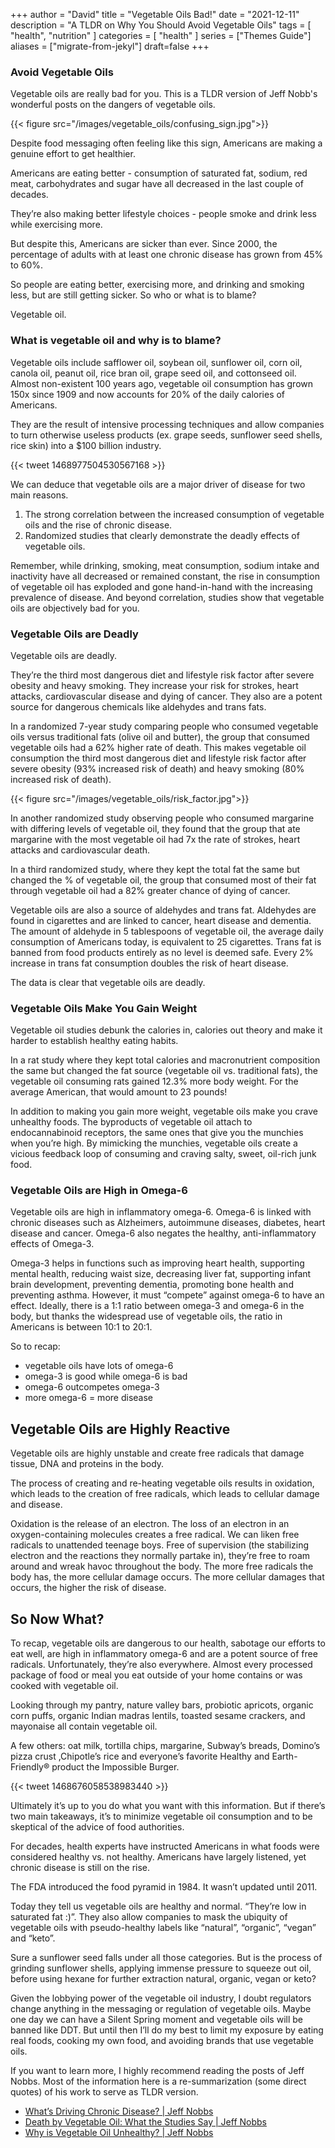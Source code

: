 +++
author = "David"
title = "Vegetable Oils Bad!"
date = "2021-12-11"
description = "A TLDR on Why You Should Avoid Vegetable Oils"
tags = [
    "health",
    "nutrition"
]
categories = [
    "health"
]
series = ["Themes Guide"]
aliases = ["migrate-from-jekyl"]
draft=false
+++ 

### Avoid Vegetable Oils

Vegetable oils are really bad for you. This is a TLDR version of Jeff Nobb's wonderful posts on the dangers of vegetable oils.

{{< figure src="/images/vegetable_oils/confusing_sign.jpg">}}

Despite food messaging often feeling like this sign, Americans are making a genuine effort to get healthier.

Americans are eating better - consumption of saturated fat, sodium, red meat, carbohydrates and sugar have all decreased in the last couple of decades.

They’re also making better lifestyle choices - people smoke and drink less while exercising more.

But despite this, Americans are sicker than ever.  Since 2000, the percentage of adults with at least one chronic disease has grown from 45% to 60%.

So people are eating better, exercising more, and drinking and smoking less, but are still getting sicker. So who or what is to blame?

Vegetable oil.

### What is vegetable oil and why is to blame?
Vegetable oils include safflower oil, soybean oil, sunflower oil, corn oil, canola oil, peanut oil, rice bran oil, grape seed oil, and cottonseed oil. Almost non-existent 100 years ago, vegetable oil consumption has grown 150x since 1909 and now accounts for 20% of the daily calories of Americans.

They are the result of intensive processing techniques and allow companies to turn otherwise useless products (ex. grape seeds, sunflower seed shells, rice skin) into a $100 billion industry.

{{< tweet 1468977504530567168 >}}

We can deduce that vegetable oils are a major driver of disease for two main reasons.

1. The strong correlation between the increased consumption of vegetable oils and the rise of chronic disease.
2. Randomized studies that clearly demonstrate the deadly effects of vegetable oils.

Remember, while drinking, smoking, meat consumption, sodium intake and inactivity have all decreased or remained constant, the rise in consumption of vegetable oil has exploded and gone hand-in-hand with the increasing prevalence of disease. And beyond correlation, studies show that vegetable oils are objectively bad for you.

### Vegetable Oils are Deadly
Vegetable oils are deadly.

They’re the third most dangerous diet and lifestyle risk factor after severe obesity and heavy smoking. They increase your risk for strokes, heart attacks, cardiovascular disease and dying of cancer. They also are a potent source for dangerous chemicals like aldehydes and trans fats.

In a randomized 7-year study comparing people who consumed vegetable oils versus traditional fats (olive oil and butter), the group that consumed vegetable oils had a 62% higher rate of death. This makes vegetable oil consumption the third most dangerous diet and lifestyle risk factor after severe obesity (93% increased risk of death) and heavy smoking (80% increased risk of death).

{{< figure src="/images/vegetable_oils/risk_factor.jpg">}}

In another randomized study observing people who consumed margarine with differing levels of vegetable oil, they found that the group that ate margarine with the most vegetable oil had 7x the rate of strokes, heart attacks and cardiovascular death.

In a third randomized study, where they kept the total fat the same but changed the % of vegetable oil, the group that consumed most of their fat through vegetable oil had a 82% greater chance of dying of cancer.

Vegetable oils are also a source of aldehydes and trans fat. Aldehydes are found in cigarettes and are linked to cancer, heart disease and dementia. The amount of aldehyde in 5 tablespoons of vegetable oil, the average daily consumption of Americans today, is equivalent to 25 cigarettes.   Trans fat is banned from food products entirely as no level is deemed safe. Every 2% increase in trans fat consumption doubles the risk of heart disease.

The data is clear that vegetable oils are deadly.

### Vegetable Oils Make You Gain Weight
Vegetable oil studies debunk the calories in, calories out theory and make it harder to establish healthy eating habits.

In a rat study where they kept total calories and macronutrient composition the same but changed the fat source (vegetable oil vs. traditional fats), the vegetable oil consuming rats gained 12.3% more body weight. For the average American, that would amount to 23 pounds!

In addition to making you gain more weight, vegetable oils make you crave unhealthy foods. The byproducts of vegetable oil attach to endocannabinoid receptors, the same ones that give you the munchies when you’re high. By mimicking the munchies, vegetable oils create a vicious feedback loop of consuming and craving salty, sweet, oil-rich junk food.

### Vegetable Oils are High in Omega-6
Vegetable oils are high in inflammatory omega-6.  Omega-6 is linked with chronic diseases such as Alzheimers, autoimmune diseases, diabetes, heart disease and cancer. Omega-6 also negates the healthy, anti-inflammatory effects of Omega-3.

Omega-3 helps in functions such as improving heart health, supporting mental health, reducing waist size, decreasing liver fat, supporting infant brain development, preventing dementia, promoting bone health and preventing asthma. However, it must “compete” against omega-6 to have an effect.  Ideally, there is a 1:1 ratio between omega-3 and omega-6 in the body, but thanks the widespread use of vegetable oils, the ratio in Americans is between 10:1 to 20:1. 

So to recap: 
- vegetable oils have lots of omega-6
- omega-3 is good while omega-6 is bad
- omega-6 outcompetes omega-3
- more omega-6 = more disease


## Vegetable Oils are Highly Reactive
Vegetable oils are highly unstable and create free radicals that damage tissue, DNA and proteins in the body. 

The process of creating and re-heating vegetable oils results in oxidation, which leads to the creation of free radicals, which leads to cellular damage and disease. 

Oxidation is the release of an electron.  The loss of an electron in an oxygen-containing molecules creates a free radical. We can liken free radicals to unattended teenage boys. Free of supervision (the stabilizing electron and the reactions they normally partake in), they’re free to roam around and wreak havoc throughout the body. The more free radicals the body has, the more cellular damage occurs. The more cellular damages that occurs, the higher the risk of disease. 

## So Now What?
To recap, vegetable oils are dangerous to our health, sabotage our efforts to eat well, are high in inflammatory omega-6 and are a potent source of free radicals.  Unfortunately, they’re also everywhere. Almost every processed package of food or meal you eat outside of your home contains or was cooked with vegetable oil. 

Looking through my pantry, nature valley bars, probiotic apricots, organic corn puffs, organic Indian madras lentils, toasted sesame crackers, and mayonaise all contain vegetable oil.

A few others: oat milk, tortilla chips, margarine, Subway’s breads, Domino’s pizza crust ,Chipotle’s rice and everyone’s favorite Healthy and Earth-Friendly® product the Impossible Burger.

{{< tweet 1468676058538983440 >}}

Ultimately it’s up to you do what you want with this information.  But if there’s two main takeaways, it’s to minimize vegetable oil consumption and to be skeptical of the advice of food authorities.

For decades, health experts have instructed Americans in what foods were considered healthy vs. not healthy. Americans have largely listened, yet chronic disease is still on the rise.

The FDA introduced the food pyramid in 1984. It wasn’t updated until 2011. 

Today they tell us vegetable oils are healthy and normal. “They’re low in saturated fat :)”.  They also allow companies to mask the ubiquity of vegetable oils with pseudo-healthy labels like “natural”, “organic”, “vegan” and “keto”.

Sure a sunflower seed falls under all those categories. But is the process of grinding sunflower shells, applying immense pressure to squeeze out oil, before using hexane for further extraction natural, organic, vegan or keto?

Given the lobbying power of the vegetable oil industry, I doubt regulators change anything in the messaging or regulation of vegetable oils. Maybe one day we can have a Silent Spring moment and vegetable oils will be banned like DDT. But until then I’ll do my best to limit my exposure by eating real foods, cooking my own food, and avoiding brands that use vegetable oils.

If you want to learn more, I highly recommend reading the posts of Jeff Nobbs. Most of the information here is a re-summarization (some direct quotes) of his work to serve as TLDR version.

- [What’s Driving Chronic Disease? | Jeff Nobbs](https://www.jeffnobbs.com/posts/what-causes-chronic-disease)
- [Death by Vegetable Oil: What the Studies Say | Jeff Nobbs](https://www.jeffnobbs.com/posts/death-by-vegetable-oil-what-the-studies-say)
- [Why is Vegetable Oil Unhealthy? | Jeff Nobbs](https://www.jeffnobbs.com/posts/why-is-vegetable-oil-unhealthy)






